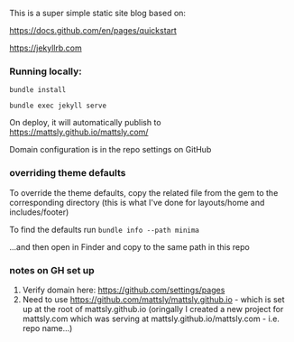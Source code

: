
This is a super simple static site blog based on:

https://docs.github.com/en/pages/quickstart

https://jekyllrb.com


### Running locally:

`bundle install`

`bundle exec jekyll serve`

On deploy, it will automatically publish to https://mattsly.github.io/mattsly.com/

Domain configuration is in the repo settings on GitHub

### overriding theme defaults

To override the theme defaults, copy the related file from the gem to the corresponding directory (this is what I've done for layouts/home and includes/footer)

To find the defaults run `bundle info --path minima`

...and then open in Finder and copy to the same path in this repo

### notes on GH set up

1. Verify domain here: https://github.com/settings/pages
2. Need to use https://github.com/mattsly/mattsly.github.io - which is set up at the root of mattsly.github.io (oringally I created a new project for mattsly.com which was serving at mattsly.github.io/mattsly.com - i.e. repo name...)
